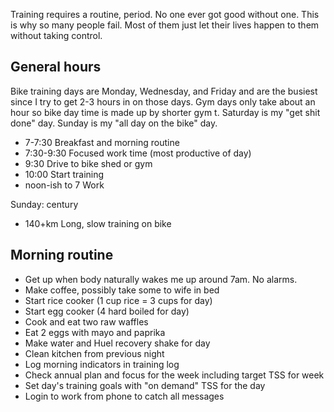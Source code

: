 Training requires a routine, period. No one ever got good without one. This is why so many people fail. Most of them just let their lives happen to them without taking control.
## General hours

Bike training days are Monday, Wednesday, and Friday and are the busiest since I try to get 2-3 hours in on those days. Gym days only take about an hour so bike day time is made up by shorter gym t. Saturday is my "get shit done" day. Sunday is my "all day on the bike" day.

- 7-7:30 Breakfast and morning routine
- 7:30-9:30 Focused work time (most productive of day)
- 9:30 Drive to bike shed or gym
- 10:00 Start training
- noon-ish to 7 Work

Sunday: century

- 140+km Long, slow training on bike
## Morning routine

- Get up when body naturally wakes me up around 7am. No alarms.
- Make coffee, possibly take some to wife in bed
- Start rice cooker (1 cup rice = 3 cups for day)
- Start egg cooker (4 hard boiled for day)
- Cook and eat two raw waffles
- Eat 2 eggs with mayo and paprika
- Make water and Huel recovery shake for day
- Clean kitchen from previous night
- Log morning indicators in training log
- Check annual plan and focus for the week including target TSS for week
- Set day's training goals with "on demand" TSS for the day
- Login to work from phone to catch all messages